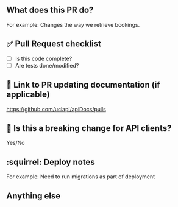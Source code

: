 ## What does this PR do?
For example: Changes the way we retrieve bookings.

## ✅ Pull Request checklist

- [ ] Is this code complete?
- [ ] Are tests done/modified?

## 📃 Link to PR updating documentation (if applicable)

https://github.com/uclapi/apiDocs/pulls

## 🚨 Is this a breaking change for API clients?
Yes/No

## :squirrel: Deploy notes
For example: Need to run migrations as part of deployment

## Anything else
